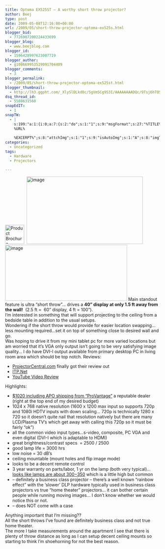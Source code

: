 ```yaml
---
title: Optoma EX525ST – A worthy short throw projector?
author: Beej
type: post
date: 2009-05-08T12:16:00+00:00
url: /2009/05/short-throw-projector-optoma-ex525s.html
blogger_bid:
  - 7726907200224433699
blogger_blog:
  - www.beejblog.com
blogger_id:
  - 1596428997623007719
blogger_author:
  - g108669953529091704409
blogger_comments:
  - 3
blogger_permalink:
  - /2009/05/short-throw-projector-optoma-ex525st.html
blogger_thumbnail:
  - http://lh3.ggpht.com/_XlySlDLkdOc/SgVmSCg9S3I/AAAAAAAADQc/9Tsj6hTOSJw/image14%5B1%5D.png?imgmax=800
dsq_thread_id:
  - 5508631560
snapEdIT:
  - 1
snapTW:
  - |
    s:199:"a:1:{i:0;a:7:{s:2:"do";s:1:"1";s:9:"msgFormat";s:27:"%TITLE%
    %URL%
    
    %EXCERPT%";s:8:"attchImg";s:1:"1";s:9:"isAutoImg";s:1:"A";s:8:"imgToUse";s:0:"";s:9:"isAutoURL";s:1:"A";s:8:"urlToUse";s:0:"";}}";
categories:
  - Uncategorized
tags:
  - Hardware
  - Projectors

---
```

<a href="http://marketing.optomausa.com/PDFs/brochures/Optoma_EX525ST_Brochure.pdf" target="_blank"><img style="border-right-width: 0px; display: inline; border-top-width: 0px; border-bottom-width: 0px; border-left-width: 0px" title="Product Brochure" border="0" alt="Product Brochure" src="http://lh3.ggpht.com/_XlySlDLkdOc/SgVmSCg9S3I/AAAAAAAADQc/9Tsj6hTOSJw/image14%5B1%5D.png?imgmax=800" width="62" height="62" /></a>&#160; <a href="http://www.optomausa.com/Product_detail.asp?product_id=394#" target="_blank"><img style="border-right-width: 0px; display: inline; border-top-width: 0px; border-bottom-width: 0px; border-left-width: 0px" title="image" border="0" alt="image" src="http://lh4.ggpht.com/_XlySlDLkdOc/SgQinSZC3UI/AAAAAAAADQg/u7rzrwm0uHw/image5%5B1%5D.png?imgmax=800" width="378" height="219" /></a> <a href="http://www.projectorcentral.com/Optoma-EX525ST.htm?metric=0" target="_blank"><img style="border-right-width: 0px; display: inline; border-top-width: 0px; border-bottom-width: 0px; border-left-width: 0px" title="image" border="0" alt="image" src="http://lh3.ggpht.com/_XlySlDLkdOc/SgQiny4vT7I/AAAAAAAADQo/fNqu8uarbAk/image%5B1%5D.png?imgmax=800" width="397" height="182" /></a> Main standout feature is ultra “short throw”&#8230; drives a **40” display at only 1.5 ft away from the wall!**&#160; (2.5 ft =&#160; 60” display, 4 ft = 100”).   
I’m interested in something that will support projecting to the ceiling from a bedside table in addition to the usual setups.   
Wondering if the short throw would provide for easier location swapping&#8230; less mounting required…set it on top of something close to desired wall and go.   
Was hoping to drive it from my mini tablet pc for more varied locations but am worried that it’s VGA only output isn’t going to be very satisfying image quality… I do have DVI-I output available from primary desktop PC in living room area which should be top notch. Reviews:

  * [ProjectorCentral.com][1] finally got their review out
  * <a href="http://www.itp.net/reviews/details.php?id=3355" target="_blank">ITP.Net</a> 
  * <a href="http://www.youtube.com/watch?v=bygSe4D0AqU&eurl=http%3A%2F%2Fvideo%2Eaol%2Ecom%2Fvideo%2Ddetail%2Foptoma%2Dex525st%2Dprojector%2Dreview%2Dby%2Dfocused%2Dtechnology%2F152697883&feature=player_embedded" target="_blank">YouTube Video Review</a> 

Highlights:

  * <a href="http://www.provantage.com/YOPTO0HQ.htm" target="_blank">$1020 including APO shipping from “ProVantage”</a> a reputable dealer (right at the top end of my desired budget) 
  * 1024 x 768 native resolution (1600 x 1200 max input so supports 720p and 1080i HDTV inputs with down scaling… 720p is technically 1280 x 720 so it doesn’t quite nail that resolution natively but there are many LCD/Plasma TV’s which get away with calling this 720p so it must be fairly “ok”) 
  * all the common video input types…s-video, composite, PC VGA and even digital (DVI-I which is adaptable to HDMI) 
  * great brightness/contrast specs&#160; = 2500 / 2500 
  * good lamp life = 3000 hrs 
  * low noise = 30 dB’s 
  * ceiling mountable (mount holes and flip image mode) 
  * looks to be a decent remote control 
  * 3 year warranty on parts/labor, 1 yr on the lamp (both very typical)… <a href="http://www.bhphotovideo.com/bnh/controller/home?O=&sku=588559&Q=&is=REG&A=details" target="_blank">looks like lamps are about $300-$350</a> which is a little high but common 
  * &#8211; definitely a business class projector – there’s a well known “rainbow effect” with the ‘slower’ DLP hardware typically used in business class projectors vs true “home theater” projectors… it can bother certain people while running moving images… I don’t know whether we would notice this or not. 
  * &#8211; does NOT come with a case 

Anything important that I’m missing??   
All the short throws I’ve found are definitely business class and not true home theater.   
The more I take measurements around the apartment I see that there is plenty of throw distance as long as I can setup decent ceiling mounts so starting to think I’m shoehorning for not the best reason.

 [1]: http://www.projectorcentral.com/optoma_ex525st_classroom_projector_review.htm